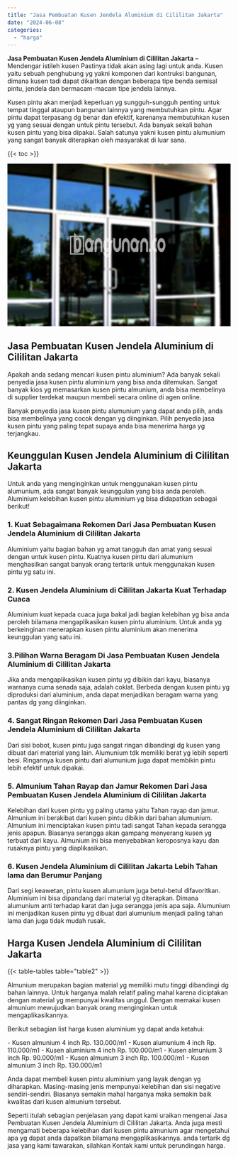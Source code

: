 ```yaml
---
title: "Jasa Pembuatan Kusen Jendela Aluminium di Cililitan Jakarta"
date: "2024-06-08"
categories: 
  - "harga"
---
```


**Jasa Pembuatan Kusen Jendela Aluminium di Cililitan Jakarta** – Mendengar istileh kusen Pastinya tidak akan asing lagi untuk anda. Kusen yaitu sebuah penghubung yg yakni komponen dari kontruksi bangunan, dimana kusen tadi dapat dikaitkan dengan beberapa tipe benda semisal pintu, jendela dan bermacam-macam tipe jendela lainnya.

Kusen pintu akan menjadi keperluan yg sungguh-sungguh penting untuk tempat tinggal ataupun bangunan lainnya yang membutuhkan pintu. Agar pintu dapat terpasang dg benar dan efektif, karenanya membutuhkan kusen yg yang sesuai dengan untuk pintu tersebut. Ada banyak sekali bahan kusen pintu yang bisa dipakai. Salah satunya yakni kusen pintu alumunium yang sangat banyak diterapkan oleh masyarakat di luar sana.

{{< toc >}}

![Jasa Pembuatan Kusen Jendela Aluminium di Cililitan Jakarta](/images/harga-kusen-jendela-alumunium-15.png)

## Jasa Pembuatan Kusen Jendela Aluminium di Cililitan Jakarta

Apakah anda sedang mencari kusen pintu aluminium? Ada banyak sekali penyedia jasa kusen pintu aluminium yang bisa anda ditemukan. Sangat banyak kios yg memasarkan kusen pintu almunium, anda bisa membelinya di supplier terdekat maupun membeli secara online di agen online.

Banyak penyedia jasa kusen pintu alumunium yang dapat anda pilih, anda bisa membelinya yang cocok dengan yg diinginkan. Pilih penyedia jasa kusen pintu yang paling tepat supaya anda bisa menerima harga yg terjangkau.

## Keunggulan Kusen Jendela Aluminium di Cililitan Jakarta

Untuk anda yang menginginkan untuk menggunakan kusen pintu alumunium, ada sangat banyak keunggulan yang bisa anda peroleh. Aluminium kelebihan kusen pintu aluminium yg bisa didapatkan sebagai berikut!

### 1\. Kuat Sebagaimana Rekomen Dari Jasa Pembuatan Kusen Jendela Aluminium di Cililitan Jakarta

Aluminium yaitu bagian bahan yg amat tangguh dan amat yang sesuai dengan untuk kusen pintu. Kuatnya kusen pintu dari alumunium menghasilkan sangat banyak orang tertarik untuk menggunakan kusen pintu yg satu ini.

### 2\. Kusen Jendela Aluminium di Cililitan Jakarta Kuat Terhadap Cuaca

Aluminium kuat kepada cuaca juga bakal jadi bagian kelebihan yg bisa anda peroleh bilamana mengaplikasikan kusen pintu aluminium. Untuk anda yg berkeinginan menerapkan kusen pintu aluminium akan menerima keunggulan yang satu ini.

### 3.Pilihan Warna Beragam Di Jasa Pembuatan Kusen Jendela Aluminium di Cililitan Jakarta

Jika anda mengaplikasikan kusen pintu yg dibikin dari kayu, biasanya warnanya cuma senada saja, adalah coklat. Berbeda dengan kusen pintu yg diproduksi dari aluminium, anda dapat menjadikan beragam warna yang pantas dg yang diinginkan.

### 4\. Sangat Ringan Rekomen Dari Jasa Pembuatan Kusen Jendela Aluminium di Cililitan Jakarta

Dari sisi bobot, kusen pintu juga sangat ringan dibandingi dg kusen yang dibuat dari material yang lain. Alumunium tdk memiliki berat yg lebih seperti besi. Ringannya kusen pintu dari alumunium juga dapat membikin pintu lebih efektif untuk dipakai.

### 5\. Almunium Tahan Rayap dan Jamur Rekomen Dari Jasa Pembuatan Kusen Jendela Aluminium di Cililitan Jakarta

Kelebihan dari kusen pintu yg paling utama yaitu Tahan rayap dan jamur. Almunium ini berakibat dari kusen pintu dibikin dari bahan alumunium. Almunium ini menciptakan kusen pintu tadi sangat Tahan kepada serangga jenis apapun. Biasanya serangga akan gampang menyerang kusen yg terbuat dari kayu. Almunium ini bisa menyebabkan keroposnya kayu dan rusaknya pintu yang diaplikasikan.

### 6\. Kusen Jendela Aluminium di Cililitan Jakarta Lebih Tahan lama dan Berumur Panjang

Dari segi keawetan, pintu kusen alumunium juga betul-betul difavoritkan. Aluminium ini bisa dipandang dari material yg diterapkan. Dimana alumunium anti terhadap karat dan juga serangga jenis apa saja. Alumunium ini menjadikan kusen pintu yg dibuat dari alumunium menjadi paling tahan lama dan juga tidak mudah rusak.

## Harga Kusen Jendela Aluminium di Cililitan Jakarta

{{< table-tables table="table2" >}}

Almunium merupakan bagian material yg memiliki mutu tinggi dibandingi dg bahan lainnya. Untuk harganya malah relatif paling mahal karena diciptakan dengan material yg mempunyai kwalitas unggul. Dengan memakai kusen almunium mewujudkan banyak orang menginginkan untuk mengaplikasikannya.

Berikut sebagian list harga kusen aluminium yg dapat anda ketahui:

\- Kusen almunium 4 inch Rp. 130.000/m1 - Kusen alumunium 4 inch Rp. 110.000/m1 - Kusen aluminium 4 inch Rp. 100.000/m1 - Kusen almunium 3 inch Rp. 90.000/m1 - Kusen almunium 3 inch Rp. 100.000/m1 - Kusen almunium 3 inch Rp. 130.000/m1

Anda dapat membeli kusen pintu aluminium yang layak dengan yg diharapkan. Masing-masing jenis mempunyai kelebihan dan sisi negative sendiri-sendiri. Biasanya semakin mahal harganya maka semakin baik kwalitas dari kusen almunium tersebut.

Seperti itulah sebagian penjelasan yang dapat kami uraikan mengenai Jasa Pembuatan Kusen Jendela Aluminium di Cililitan Jakarta. Anda juga mesti mengamati beberapa kelebihan dari kusen pintu almunium agar mengetahui apa yg dapat anda dapatkan bilamana mengaplikasikannya. anda tertarik dg jasa yang kami tawarakan, silahkan Kontak kami untuk perundingan harga.
